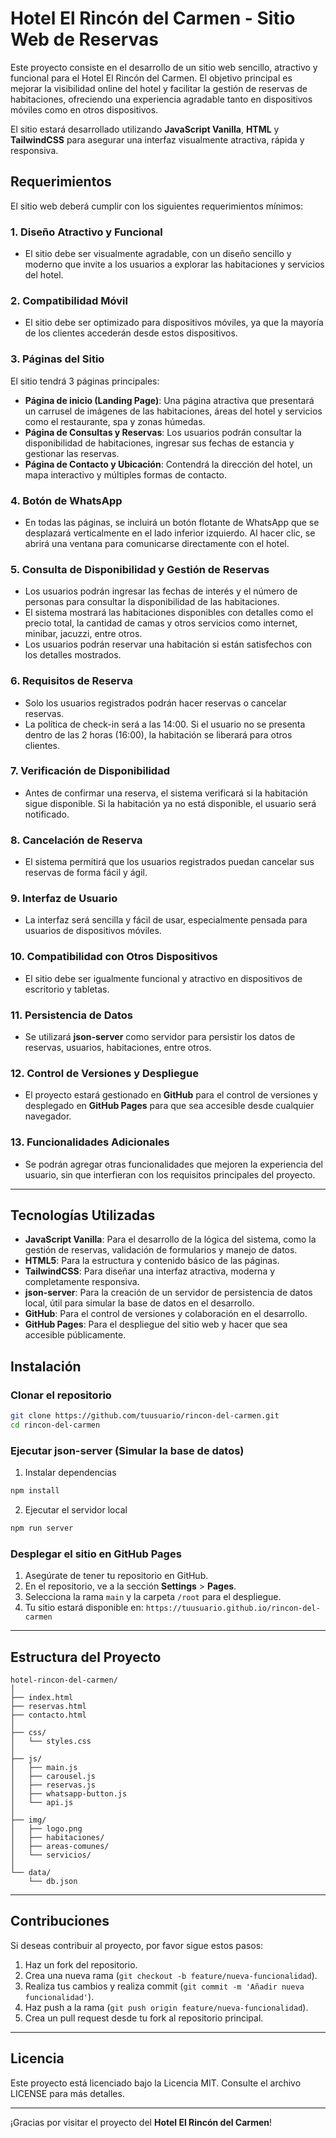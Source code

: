 # Hotel El Rincón del Carmen - Sitio Web de Reservas

Este proyecto consiste en el desarrollo de un sitio web sencillo, atractivo y funcional para el Hotel El Rincón del Carmen. El objetivo principal es mejorar la visibilidad online del hotel y facilitar la gestión de reservas de habitaciones, ofreciendo una experiencia agradable tanto en dispositivos móviles como en otros dispositivos.

El sitio estará desarrollado utilizando **JavaScript Vanilla**, **HTML** y **TailwindCSS** para asegurar una interfaz visualmente atractiva, rápida y responsiva.

## Requerimientos

El sitio web deberá cumplir con los siguientes requerimientos mínimos:

### 1. Diseño Atractivo y Funcional
- El sitio debe ser visualmente agradable, con un diseño sencillo y moderno que invite a los usuarios a explorar las habitaciones y servicios del hotel.

### 2. Compatibilidad Móvil
- El sitio debe ser optimizado para dispositivos móviles, ya que la mayoría de los clientes accederán desde estos dispositivos.

### 3. Páginas del Sitio
El sitio tendrá 3 páginas principales:
- **Página de inicio (Landing Page)**: Una página atractiva que presentará un carrusel de imágenes de las habitaciones, áreas del hotel y servicios como el restaurante, spa y zonas húmedas.
- **Página de Consultas y Reservas**: Los usuarios podrán consultar la disponibilidad de habitaciones, ingresar sus fechas de estancia y gestionar las reservas.
- **Página de Contacto y Ubicación**: Contendrá la dirección del hotel, un mapa interactivo y múltiples formas de contacto.

### 4. Botón de WhatsApp
- En todas las páginas, se incluirá un botón flotante de WhatsApp que se desplazará verticalmente en el lado inferior izquierdo. Al hacer clic, se abrirá una ventana para comunicarse directamente con el hotel.

### 5. Consulta de Disponibilidad y Gestión de Reservas
- Los usuarios podrán ingresar las fechas de interés y el número de personas para consultar la disponibilidad de las habitaciones.
- El sistema mostrará las habitaciones disponibles con detalles como el precio total, la cantidad de camas y otros servicios como internet, minibar, jacuzzi, entre otros.
- Los usuarios podrán reservar una habitación si están satisfechos con los detalles mostrados.

### 6. Requisitos de Reserva
- Solo los usuarios registrados podrán hacer reservas o cancelar reservas.
- La política de check-in será a las 14:00. Si el usuario no se presenta dentro de las 2 horas (16:00), la habitación se liberará para otros clientes.

### 7. Verificación de Disponibilidad
- Antes de confirmar una reserva, el sistema verificará si la habitación sigue disponible. Si la habitación ya no está disponible, el usuario será notificado.

### 8. Cancelación de Reserva
- El sistema permitirá que los usuarios registrados puedan cancelar sus reservas de forma fácil y ágil.

### 9. Interfaz de Usuario
- La interfaz será sencilla y fácil de usar, especialmente pensada para usuarios de dispositivos móviles.

### 10. Compatibilidad con Otros Dispositivos
- El sitio debe ser igualmente funcional y atractivo en dispositivos de escritorio y tabletas.

### 11. Persistencia de Datos
- Se utilizará **json-server** como servidor para persistir los datos de reservas, usuarios, habitaciones, entre otros.

### 12. Control de Versiones y Despliegue
- El proyecto estará gestionado en **GitHub** para el control de versiones y desplegado en **GitHub Pages** para que sea accesible desde cualquier navegador.

### 13. Funcionalidades Adicionales
- Se podrán agregar otras funcionalidades que mejoren la experiencia del usuario, sin que interfieran con los requisitos principales del proyecto.

---

## Tecnologías Utilizadas

- **JavaScript Vanilla**: Para el desarrollo de la lógica del sistema, como la gestión de reservas, validación de formularios y manejo de datos.
- **HTML5**: Para la estructura y contenido básico de las páginas.
- **TailwindCSS**: Para diseñar una interfaz atractiva, moderna y completamente responsiva.
- **json-server**: Para la creación de un servidor de persistencia de datos local, útil para simular la base de datos en el desarrollo.
- **GitHub**: Para el control de versiones y colaboración en el desarrollo.
- **GitHub Pages**: Para el despliegue del sitio web y hacer que sea accesible públicamente.

## Instalación

### Clonar el repositorio

```bash
git clone https://github.com/tuusuario/rincon-del-carmen.git
cd rincon-del-carmen
```

### Ejecutar json-server (Simular la base de datos)

1. Instalar dependencias

```bash
npm install
```

2. Ejecutar el servidor local

```bash
npm run server
```

### Desplegar el sitio en GitHub Pages

1. Asegúrate de tener tu repositorio en GitHub.
2. En el repositorio, ve a la sección **Settings** > **Pages**.
3. Selecciona la rama `main` y la carpeta `/root` para el despliegue.
4. Tu sitio estará disponible en: `https://tuusuario.github.io/rincon-del-carmen`

---

## Estructura del Proyecto

```
hotel-rincon-del-carmen/
│
├── index.html
├── reservas.html
├── contacto.html
│
├── css/
│   └── styles.css
│
├── js/
│   ├── main.js
│   ├── carousel.js
│   ├── reservas.js
│   ├── whatsapp-button.js
│   └── api.js
│
├── img/
│   ├── logo.png
│   ├── habitaciones/
│   ├── areas-comunes/
│   └── servicios/
│
└── data/
    └── db.json
```

---

## Contribuciones

Si deseas contribuir al proyecto, por favor sigue estos pasos:

1. Haz un fork del repositorio.
2. Crea una nueva rama (`git checkout -b feature/nueva-funcionalidad`).
3. Realiza tus cambios y realiza commit (`git commit -m 'Añadir nueva funcionalidad'`).
4. Haz push a la rama (`git push origin feature/nueva-funcionalidad`).
5. Crea un pull request desde tu fork al repositorio principal.

---

## Licencia

Este proyecto está licenciado bajo la Licencia MIT. Consulte el archivo LICENSE para más detalles.

---

¡Gracias por visitar el proyecto del **Hotel El Rincón del Carmen**!